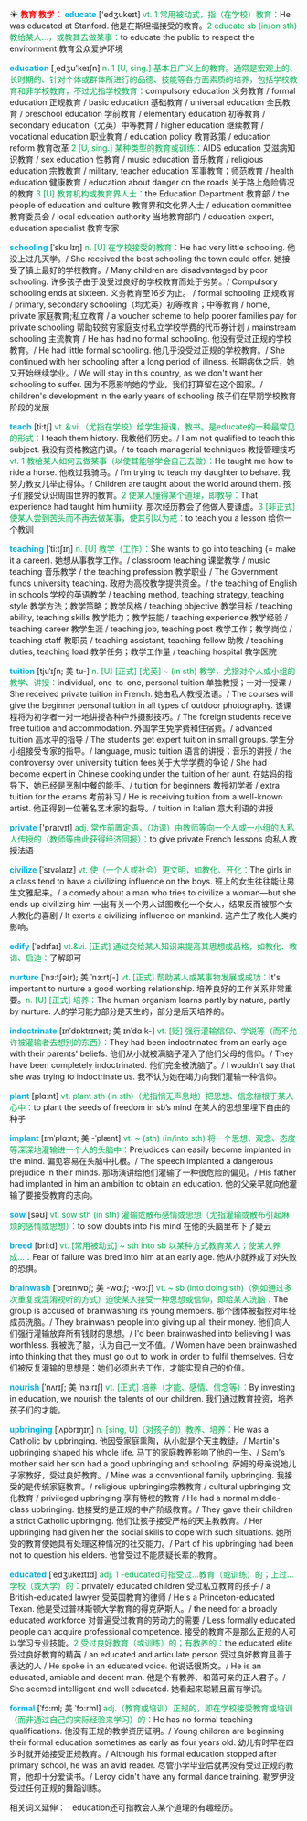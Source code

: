 ☀ <font color="red">**教育 教学：**</font>
<font color="sky blue">**educate**</font> ['edʒukeɪt] 
<font color="#00b050">vt. 1 常用被动式，指（在学校）教育：</font>He was educated at Stanford. 他是在斯坦福接受的教育。<font color="#00b050">2 educate sb (in/on sth) 教给某人…，或教其去做某事：</font>to educate the public to respect the environment 教育公众爱护环境 

<font color="sky blue">**education**</font> [͵edʒu'keɪʃn] 
<font color="#00b050">n. 1 [U, sing.] 基本且广义上的教育。通常是宏观上的、长时期的、针对个体或群体所进行的品德、技能等各方面素质的培养，包括学校教育和非学校教育，不过尤指学校教育：</font>compulsory education 义务教育 / formal education 正规教育 / basic education 基础教育 / universal education 全民教育 / preschool education 学前教育 / elementary education 初等教育 / secondary education（尤英）中等教育 / higher education 继续教育 / vocational education 职业教育 / education policy 教育政策 / education reform 教育改革 <font color="#00b050">2 [U, sing.] 某种类型的教育或训练：</font>AIDS education 艾滋病知识教育 / sex education 性教育 / music education 音乐教育 / religious education 宗教教育 / military, teacher education 军事教育；师范教育 / health education 健康教育 / education about danger on the roads 关于路上危险情况的教育 <font color="#00b050">3 [U] 教育机构或教育界人士：</font>the Education Department 教育部 / the people of education and culture 教育界和文化界人士 / education committee 教育委员会 / local education authority 当地教育部门 / education expert, education specialist 教育专家
           
<font color="sky blue">**schooling**</font> [ˈsku:lɪŋ]
<font color="#00b050">n. [U] 在学校接受的教育：</font>He had very little schooling. 他没上过几天学。/ She received the best schooling the town could offer. 她接受了镇上最好的学校教育。/ Many children are disadvantaged by poor schooling. 许多孩子由于没受过良好的学校教育而处于劣势。/ Compulsory schooling ends at sixteen. 义务教育至16岁为止。 / formal schooling 正规教育 / primary, secondary schooling（均尤英）初等教育；中等教育 / home, private 家庭教育;私立教育 / a voucher scheme to help poorer families pay for private schooling 帮助较贫穷家庭支付私立学校学费的代币券计划 / mainstream schooling 主流教育 / He has had no formal schooling. 他没有受过正规的学校教育。/ He had little formal schooling. 他几乎没受过正规的学校教育。/ She continued with her schooling after a long period of illness. 长期病休之后，她又开始继续学业。/ We will stay in this country, as we don't want her schooling to suffer. 因为不愿影响她的学业，我们打算留在这个国家。/ children's development in the early years of schooling 孩子们在早期学校教育阶段的发展

<font color="sky blue">**teach**</font> [ti:tʃ] 
<font color="#00b050">vt.＆vi.（尤指在学校）给学生授课，教书。是educate的一种最常见的形式：</font>I teach them history. 我教他们历史。/ I am not qualified to teach this subject. 我没有资格教这门课。/ to teach managerial techniques 教授管理技巧 <font color="#00b050">vt. 1 教给某人如何去做某事（以使其能够学会自己去做）：</font>He taught me how to ride a horse. 他教过我骑马。/ I’m trying to teach my daughter to behave. 我努力教女儿举止得体。/ Children are taught about the world around them. 孩子们接受认识周围世界的教育。<font color="#00b050">2 使某人懂得某个道理，即教导：</font>That experience had taught him humility. 那次经历教会了他做人要谦虚。<font color="#00b050">3 [非正式] 使某人尝到苦头而不再去做某事，使其引以为戒：</font>to teach you a lesson 给你一个教训
           
<font color="sky blue">**teaching**</font> [ˈti:tʃɪŋ]
<font color="#00b050">n. [U] 教学（工作）：</font>She wants to go into teaching (= make it a career). 她想从事教学工作。/ classroom teaching 课堂教学 / music teaching 音乐教学 / the teaching profession 教学职业 / The Government funds university teaching. 政府为高校教学提供资金。/ the teaching of English in schools 学校的英语教学 / teaching method, teaching strategy, teaching style 教学方法；教学策略；教学风格 / teaching objective 教学目标 / teaching ability, teaching skills 教学能力；教学技能 / teaching experience 教学经验 / teaching career 教学生涯 / teaching job, teaching post 教学工作；教学岗位 / teaching staff 教职员 / teaching assistant, teaching fellow 助教 / teaching duties, teaching load 教学任务；教学工作量 / teaching hospital 教学医院

<font color="sky blue">**tuition**</font> [tjuˈɪʃn; 美 tu-]
<font color="#00b050">n. [U] [正式] [尤英] ~ (in sth) 教学，尤指对个人或小组的教学、讲授：</font>individual, one-to-one, personal tuition 单独教授；一对一授课 / She received private tuition in French. 她由私人教授法语。/ The courses will give the beginner personal tuition in all types of outdoor photography. 该课程将为初学者一对一地讲授各种户外摄影技巧。/ The foreign students receive free tuition and accommodation. 外国学生免学费和住宿费。/ advanced tuition 高水平的指导 / The students get expert tuition in small groups. 学生分小组接受专家的指导。/ language, music tuition 语言的讲授；音乐的讲授 / the controversy over university tuition fees关于大学学费的争论 / She had become expert in Chinese cooking under the tuition of her aunt. 在姑妈的指导下，她已经是烹制中餐的能手。/ tuition for beginners 教授初学者 / extra tuition for the exams 考前补习 / He is receiving tuition from a well-known artist. 他正得到一位著名艺术家的指导。/ tuition in Italian 意大利语的讲授

<font color="sky blue">**private**</font> ['praɪvɪt] 
<font color="#00b050">adj. 常作前置定语，（功课）由教师等向一个人或一小组的人私人传授的（教师等由此获得经济回报）：</font>to give private French lessons 向私人教授法语
           
<font color="sky blue">**civilize**</font> [ˈsɪvəlaɪz]
<font color="#00b050">vt. 使（一个人或社会）更文明，如教化、开化：</font>The girls in a class tend to have a civilizing influence on the boys. 班上的女生往往能让男生文雅起来。/ a comedy about a man who tries to civilize a woman—but she ends up civilizing him 一出有关一个男人试图教化一个女人，结果反而被那个女人教化的喜剧 / It exerts a civilizing influence on mankind. 这产生了教化人类的影响。

<font color="sky blue">**edify**</font> [ˈedɪfaɪ]
<font color="#00b050">vt.&vi. [正式] 通过交给某人知识来提高其思想或品格，如教化、教诲、启迪：</font>了解即可
            
<font color="sky blue">**nurture**</font> [ˈnɜ:tʃə(r); 美 ˈnɜ:rtʃ-]
<font color="#00b050">vt. [正式] 帮助某人或某事物发展或成功：</font>It's important to nurture a good working relationship. 培养良好的工作关系非常重要。<font color="#00b050">n. [U] [正式] 培养：</font>The human organism learns partly by nature, partly by nurture. 人的学习能力部分是天生的，部分是后天培养的。

<font color="sky blue">**indoctrinate**</font> [ɪnˈdɒktrɪneɪt; 美 ɪnˈdɑ:k-]
<font color="#00b050">vt. [贬] 强行灌输信仰、学说等（而不允许被灌输者去想别的东西）：</font>They had been indoctrinated from an early age with their parents' beliefs. 他们从小就被满脑子灌入了他们父母的信仰。/ They have been completely indoctrinated. 他们完全被洗脑了。/ I wouldn't say that she was trying to indoctrinate us. 我不认为她在竭力向我们灌输一种信仰。

<font color="sky blue">**plant**</font> [plɑːnt] 
<font color="#00b050">vt. plant sth (in sth)（尤指悄无声息地）把思想、信念植根于某人心中：</font>to plant the seeds of freedom in sb’s mind 在某人的思想里埋下自由的种子
           
<font color="sky blue">**implant**</font> [ɪmˈplɑ:nt; 美 -ˈplænt]
<font color="#00b050">vt. ~ (sth) (in/into sth) 将一个思想、观念、态度等深深地灌输进一个人的头脑中：</font>Prejudices can easily become implanted in the mind. 偏见容易在头脑中扎根。/ The speech implanted a dangerous prejudice in their minds. 那场演讲给他们灌输了一种很危险的偏见。/ His father had implanted in him an ambition to obtain an education. 他的父亲早就向他灌输了要接受教育的志向。

<font color="sky blue">**sow**</font> [səʊ] 
<font color="#00b050">vt. sow sth (in sth) 灌输或散布感情或思想（尤指灌输或散布引起麻烦的感情或思想）：</font>to sow doubts into his mind 在他的头脑里布下了疑云          
           
<font color="sky blue">**breed**</font> [bri:d]
<font color="#00b050">vt. [常用被动式] ~ sth into sb 以某种方式教育某人；使某人养成…：</font>Fear of failure was bred into him at an early age. 他从小就养成了对失败的恐惧。

<font color="sky blue">**brainwash**</font> [ˈbreɪnwɒʃ; 美 -wɑ:ʃ; -wɔ:ʃ]
<font color="#00b050">vt. ~ sb (into doing sth)（例如通过多次重复或混淆视听的方式）迫使某人接受一种思想或信仰，即给某人洗脑：</font>The group is accused of brainwashing its young members. 那个团体被指控对年轻成员洗脑。/ They brainwash people into giving up all their money. 他们向人们强行灌输放弃所有钱财的思想。/ I'd been brainwashed into believing I was worthless. 我被洗了脑，认为自己一文不值。/ Women have been brainwashed into thinking that they must go out to work in order to fulfil themselves. 妇女们被反复灌输的思想是：她们必须出去工作，才能实现自己的价值。
                 
<font color="sky blue">**nourish**</font> [ˈnʌrɪʃ; 美 ˈnɜ:rɪʃ]
<font color="#00b050">vt. [正式] 培养（才能、感情、信念等）：</font>By investing in education, we nourish the talents of our children. 我们通过教育投资，培养孩子们的才能。                
           
<font color="sky blue">**upbringing**</font> [ˈʌpbrɪŋɪŋ]
<font color="#00b050">n. [sing, U]（对孩子的）教养、培养：</font>He was a Catholic by upbringing. 他因受家庭熏陶，从小就是个天主教徒。/ Martin's upbringing shaped his whole life. 马丁的家庭教养影响了他的一生。/ Sam's mother said her son had a good upbringing and schooling. 萨姆的母亲说她儿子家教好，受过良好教育。/ Mine was a conventional family upbringing. 我接受的是传统家庭教育。/ religious upbringing宗教教育 / cultural upbringing 文化教育 / privileged upbringing 享有特权的教育 / He had a normal middle-class upbringing. 他接受的是正规的中产阶级教育。/ They gave their children a strict Catholic upbringing. 他们让孩子接受严格的天主教教育。/ Her upbringing had given her the social skills to cope with such situations. 她所受的教育使她具有处理这种情况的社交能力。/ Part of his upbringing had been not to question his elders. 他曾受过不能质疑长辈的教育。

<font color="sky blue">**educated**</font> [ˈedʒukeɪtɪd]
<font color="#00b050">adj. 1 -educated可指受过…教育（或训练）的；上过…学校（或大学）的：</font>privately educated children 受过私立教育的孩子 / a British-educated lawyer 受英国教育的律师 / He's a Princeton-educated Texan. 他是受过普林斯顿大学教育的得克萨斯人。/ the need for a broadly educated workforce 对普遍受过教育的劳动力的需要 / Less formally educated people can acquire professional competence. 接受的教育不是那么正规的人可以学习专业技能。<font color="#00b050">2 受过良好教育（或训练）的；有教养的：</font>the educated elite 受过良好教育的精英 / an educated and articulate person 受过良好教育且善于表达的人 / He spoke in an educated voice. 他说话很斯文。/ He is an educated, amiable and decent man. 他是个有教养、和蔼可亲的正人君子。/ She seemed intelligent and well educated. 她看起来聪颖且富有学识。

<font color="sky blue">**formal**</font> [ˈfɔ:ml; 美 ˈfɔ:rml]
<font color="#00b050">adj.（教育或培训）正规的，即在学校接受教育或培训（而非通过自己的实际经验来学习）的：</font>He has no formal teaching qualifications. 他没有正规的教学资历证明。/ Young children are beginning their formal education sometimes as early as four years old. 幼儿有时早在四岁时就开始接受正规教育。/ Although his formal education stopped after primary school, he was an avid reader. 尽管小学毕业后就再没有受过正规的教育，他却十分爱读书。/ Leroy didn't have any formal dance training. 勒罗伊没受过任何正规的舞蹈训练。

相关词义延伸：
· education还可指教会人某个道理的有趣经历。


